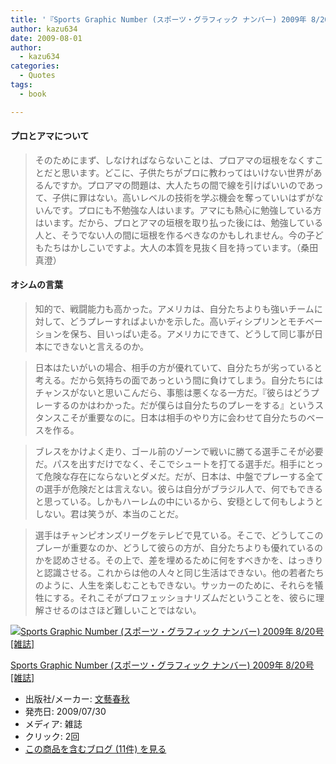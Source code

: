 ```yaml
---
title: '『Sports Graphic Number (スポーツ・グラフィック ナンバー) 2009年 8/20号 [雑誌]』で気になった部分'
author: kazu634
date: 2009-08-01
author:
  - kazu634
categories:
  - Quotes
tags:
  - book

---
```

<div class="section">
<h4>
    プロとアマについて
</h4>
  
<blockquote>
<p>
      そのためにまず、しなければならないことは、プロアマの垣根をなくすことだと思います。どこに、子供たちがプロに教わってはいけない世界があるんですか。プロアマの問題は、大人たちの間で線を引けばいいのであって、子供に罪はない。高いレベルの技術を学ぶ機会を奪っていいはずがないんです。プロにも不勉強な人はいます。アマにも熱心に勉強している方はいます。だから、プロとアマの垣根を取り払った後には、勉強している人と、そうでない人の間に垣根を作るべきなのかもしれません。今の子どもたちはかしこいですよ。大人の本質を見抜く目を持っています。（桑田　真澄）
</p>
</blockquote>
  
<h4>
    オシムの言葉
</h4>
  
<blockquote>
<p>
      知的で、戦闘能力も高かった。アメリカは、自分たちよりも強いチームに対して、どうプレーすればよいかを示した。高いディシプリンとモチベーションを保ち、目いっぱい走る。アメリカにできて、どうして同じ事が日本にできないと言えるのか。
</p>
</blockquote>
  
<blockquote>
<p>
      日本はたいがいの場合、相手の方が優れていて、自分たちが劣っていると考える。だから気持ちの面であっという間に負けてしまう。自分たちにはチャンスがないと思いこんだら、事態は悪くなる一方だ。『彼らはどうプレーするのかはわかった。だが僕らは自分たちのプレーをする』というスタンスこそが重要なのに。日本は相手のやり方に会わせて自分たちのベースを作る。
</p>
</blockquote>
  
<blockquote>
<p>
      ブレスをかけよく走り、ゴール前のゾーンで戦いに勝てる選手こそが必要だ。パスを出すだけでなく、そこでシュートを打てる選手だ。相手にとって危険な存在にならないとダメだ。だが、日本は、中盤でプレーする全ての選手が危険だとは言えない。彼らは自分がブラジル人で、何でもできると思っている。しかもハーレムの中にいるから、安穏として何もしようとしない。君は笑うが、本当のことだ。
</p>
</blockquote>
  
<blockquote>
<p>
      選手はチャンピオンズリーグをテレビで見ている。そこで、どうしてこのプレーが重要なのか、どうして彼らの方が、自分たちよりも優れているのかを認めさせる。その上で、差を埋めるために何をすべきかを、はっきりと認識させる。これからは他の人々と同じ生活はできない。他の若者たちのように、人生を楽しむこともできない。サッカーのために、それらを犠牲にする。それこそがプロフェッショナリズムだということを、彼らに理解させるのはさほど難しいことではない。
</p>
</blockquote>
  
<div class="hatena-asin-detail">
<a href="http://www.amazon.co.jp/dp/B002HSX6OU/?tag=hatena_st1-22&ascsubtag=d-7ibv" onclick="__gaTracker('send', 'event', 'outbound-article', 'http://www.amazon.co.jp/dp/B002HSX6OU/?tag=hatena_st1-22&ascsubtag=d-7ibv', '');"><img src="https://images-na.ssl-images-amazon.com/images/I/512R1UH4gjL._SL160_.jpg" class="hatena-asin-detail-image" alt="Sports Graphic Number (スポーツ・グラフィック ナンバー) 2009年 8/20号 [雑誌]" title="Sports Graphic Number (スポーツ・グラフィック ナンバー) 2009年 8/20号 [雑誌]" /></a></p> 
    
<div class="hatena-asin-detail-info">
<p class="hatena-asin-detail-title">
<a href="http://www.amazon.co.jp/dp/B002HSX6OU/?tag=hatena_st1-22&ascsubtag=d-7ibv" onclick="__gaTracker('send', 'event', 'outbound-article', 'http://www.amazon.co.jp/dp/B002HSX6OU/?tag=hatena_st1-22&ascsubtag=d-7ibv', 'Sports Graphic Number (スポーツ・グラフィック ナンバー) 2009年 8/20号 [雑誌]');">Sports Graphic Number (スポーツ・グラフィック ナンバー) 2009年 8/20号 [雑誌]</a>
</p>
      
<ul>
<li>
<span class="hatena-asin-detail-label">出版社/メーカー:</span> <a href="http://d.hatena.ne.jp/keyword/%CA%B8%E9%BA%BD%D5%BD%A9" onclick="__gaTracker('send', 'event', 'outbound-article', 'http://d.hatena.ne.jp/keyword/%CA%B8%E9%BA%BD%D5%BD%A9', '文藝春秋');" class="keyword">文藝春秋</a>
</li>
<li>
<span class="hatena-asin-detail-label">発売日:</span> 2009/07/30
</li>
<li>
<span class="hatena-asin-detail-label">メディア:</span> 雑誌
</li>
<li>
<span class="hatena-asin-detail-label">クリック</span>: 2回
</li>
<li>
<a href="http://d.hatena.ne.jp/asin/B002HSX6OU" onclick="__gaTracker('send', 'event', 'outbound-article', 'http://d.hatena.ne.jp/asin/B002HSX6OU', 'この商品を含むブログ (11件) を見る');" target="_blank">この商品を含むブログ (11件) を見る</a>
</li>
</ul>
</div>
    
<div class="hatena-asin-detail-foot">
</div>
</div>
</div>

